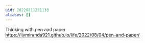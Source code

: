 ```yaml
---
uid: 20220811231133
aliases: []
---
```

Thinking with pen and paper
https://ljvmiranda921.github.io/life/2022/08/04/pen-and-paper/
